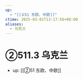 ```yaml
---
up:
  - "[[②51 东欧、中欧]]"
ctime: 2025-03-01T13:17:56+08:00
aliases:
  - 乌克兰
---
```


# ②511.3 乌克兰

- up: [[②51 东欧、中欧]]
